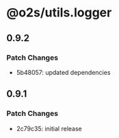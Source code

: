 # @o2s/utils.logger

## 0.9.2

### Patch Changes

- 5b48057: updated dependencies

## 0.9.1

### Patch Changes

- 2c79c35: initial release

